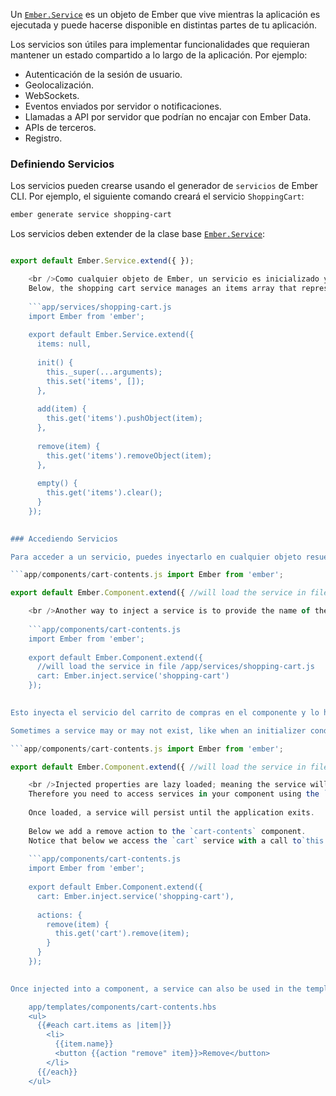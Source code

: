 Un [`Ember.Service`](http://emberjs.com/api/classes/Ember.Service.html) es un objeto de Ember que vive mientras la aplicación es ejecutada y puede hacerse disponible en distintas partes de tu aplicación.

Los servicios son útiles para implementar funcionalidades que requieran mantener un estado compartido a lo largo de la aplicación. Por ejemplo:

* Autenticación de la sesión de usuario.
* Geolocalización.
* WebSockets.
* Eventos enviados por servidor o notificaciones.
* Llamadas a API por servidor que podrían no encajar con Ember Data.
* APIs de terceros.
* Registro.

### Definiendo Servicios

Los servicios pueden crearse usando el generador de `servicios` de Ember CLI. Por ejemplo, el siguiente comando creará el servicio `ShoppingCart`:

```bash
ember generate service shopping-cart
```

Los servicios deben extender de la clase base [`Ember.Service`](http://emberjs.com/api/classes/Ember.Service.html):

```app/services/shopping-cart.js import Ember from 'ember';

export default Ember.Service.extend({ });

    <br />Como cualquier objeto de Ember, un servicio es inicializado y puede tener propiedades y métodos de su propiedad.
    Below, the shopping cart service manages an items array that represents the items currently in the shopping cart.
    
    ```app/services/shopping-cart.js
    import Ember from 'ember';
    
    export default Ember.Service.extend({
      items: null,
    
      init() {
        this._super(...arguments);
        this.set('items', []);
      },
    
      add(item) {
        this.get('items').pushObject(item);
      },
    
      remove(item) {
        this.get('items').removeObject(item);
      },
    
      empty() {
        this.get('items').clear();
      }
    });
    

### Accediendo Servicios

Para acceder a un servicio, puedes inyectarlo en cualquier objeto resuelto por contenedor como un componente u otro servicio utilizando la función `Ember.inject.service`. Hay 2 maneras de utilizar esta función. Puedes invocarla sin argumentos o puedes pasarle el nombre registrado del servicio. Cuando no se pasan argumentos, el servicio se carga basándose en el nombre de la clave de la variable. Puedes cargar el servicio del carrito de compras sin argumentos como a continuación:

```app/components/cart-contents.js import Ember from 'ember';

export default Ember.Component.extend({ //will load the service in file /app/services/shopping-cart.js shoppingCart: Ember.inject.service() });

    <br />Another way to inject a service is to provide the name of the service as the argument.
    
    ```app/components/cart-contents.js
    import Ember from 'ember';
    
    export default Ember.Component.extend({
      //will load the service in file /app/services/shopping-cart.js
      cart: Ember.inject.service('shopping-cart')
    });
    

Esto inyecta el servicio del carrito de compras en el componente y lo hace disponible como la propiedad `cart`.

Sometimes a service may or may not exist, like when an initializer conditionally registers a service. Since normal injection will throw an error if the service doesn't exist, you must look up the service using Ember's [`getOwner`](https://emberjs.com/api/classes/Ember.html#method_getOwner) instead.

```app/components/cart-contents.js import Ember from 'ember';

export default Ember.Component.extend({ //will load the service in file /app/services/shopping-cart.js cart: Ember.computed(function() { return Ember.getOwner(this).lookup('service:shopping-cart'); }) });

    <br />Injected properties are lazy loaded; meaning the service will not be instantiated until the property is explicitly called.
    Therefore you need to access services in your component using the `get` function otherwise you might get an undefined.
    
    Once loaded, a service will persist until the application exits.
    
    Below we add a remove action to the `cart-contents` component.
    Notice that below we access the `cart` service with a call to`this.get`.
    
    ```app/components/cart-contents.js
    import Ember from 'ember';
    
    export default Ember.Component.extend({
      cart: Ember.inject.service('shopping-cart'),
    
      actions: {
        remove(item) {
          this.get('cart').remove(item);
        }
      }
    });
    

Once injected into a component, a service can also be used in the template. Note `cart` being used below to get data from the cart.

    app/templates/components/cart-contents.hbs
    <ul>
      {{#each cart.items as |item|}}
        <li>
          {{item.name}}
          <button {{action "remove" item}}>Remove</button>
        </li>
      {{/each}}
    </ul>